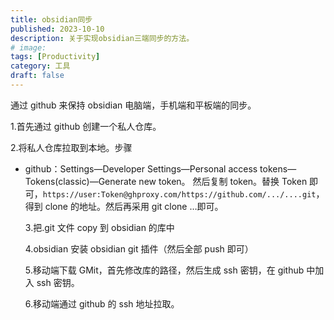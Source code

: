 ```yaml
---
title: obsidian同步
published: 2023-10-10
description: 关于实现obsidian三端同步的方法。
# image: 
tags: [Productivity]
category: 工具
draft: false
---
```


通过 github 来保持 obsidian 电脑端，手机端和平板端的同步。
<!--more-->

1.首先通过 github 创建一个私人仓库。

2.将私人仓库拉取到本地。步骤

- github：Settings—Developer Settings—Personal access tokens—Tokens(classic)—Generate new token。 然后复制 token。替换 Token 即可，`https://user:Token@ghproxy.com/https://github.com/.../....git`，得到 clone 的地址。然后再采用 git clone …即可。

  3.把.git 文件 copy 到 obsidian 的库中

  4.obsidian 安装 obsidian git 插件（然后全部 push 即可）

  5.移动端下载 GMit，首先修改库的路径，然后生成 ssh 密钥，在 github 中加入 ssh 密钥。

  6.移动端通过 github 的 ssh 地址拉取。




